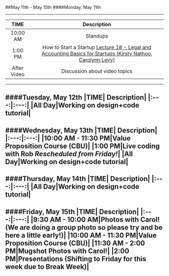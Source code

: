 ##May 11th - May 15th
####Monday, May 11th

---
|TIME| Description|
|:---:|:---:|
|10:00 AM|Standups|
|1:00 PM|How to Start a Startup [Lecture 18 - Legal and Accounting Basics for Startups (Kirsty Nathoo, Carolynn Levy)](https://www.youtube.com/watch?v=EHzvmyMJEK4)|
|After Video|Discussion about video topics|
---
####Tuesday, May 12th
|TIME| Description|
|:---:|:---:|
|All Day|Working on design+code tutorial|
---
####Wednesday, May 13th
|TIME| Description|
|:---:|:---:|
|10:00 AM - 11:30 PM|Value Proposition Course (CBU)|
|1:00 PM|Live coding with Rob *Rescheduled from Friday!*|
|All Day|Working on design+code tutorial|
---
####Thursday, May 14th
|TIME| Description|
|:---:|:---:|
|All Day|Working on design+code tutorial|
---
####Friday, May 15th
|TIME| Description|
|:---:|:---:|
|9:30 AM - 10:00 AM|Photos with Carol! (We are doing a group photo so please try and be here a little early!)|
|10:00 AM - 11:30 PM|Value Proposition Course (CBU)|
|11:30 AM - 2:00 PM|Mugshot Photos with Carol!|
|2:00 PM|Presentations (Shifting to Friday for this week due to Break Week)|
---
